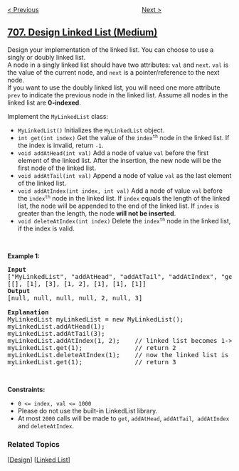 <!--|This file generated by command(leetcode description); DO NOT EDIT.    |-->
<!--+----------------------------------------------------------------------+-->
<!--|@author    openset <openset.wang@gmail.com>                           |-->
<!--|@link      https://github.com/openset                                 |-->
<!--|@home      https://github.com/openset/leetcode                        |-->
<!--+----------------------------------------------------------------------+-->

[< Previous](../design-hashmap "Design HashMap")
　　　　　　　　　　　　　　　　
[Next >](../insert-into-a-sorted-circular-linked-list "Insert into a Sorted Circular Linked List")

## [707. Design Linked List (Medium)](https://leetcode.com/problems/design-linked-list "设计链表")

<p>Design your&nbsp;implementation of the linked list. You can choose to use a singly or doubly linked list.<br />
A node in a singly&nbsp;linked list should have two attributes: <code>val</code>&nbsp;and <code>next</code>. <code>val</code> is the value of the current node, and <code>next</code>&nbsp;is&nbsp;a&nbsp;pointer/reference to the next node.<br />
If you want to use the doubly linked list,&nbsp;you will need&nbsp;one more attribute <code>prev</code> to indicate the previous node in the linked list. Assume all nodes in the linked list are <strong>0-indexed</strong>.</p>

<p>Implement the <code>MyLinkedList</code>&nbsp;class:</p>

<ul>
	<li><code>MyLinkedList()</code>&nbsp;Initializes&nbsp;the&nbsp;<code>MyLinkedList</code> object.</li>
	<li><code>int get(int index)</code>&nbsp;Get the value of&nbsp;the <code>index<sup>th</sup></code>&nbsp;node in the linked list. If the index is invalid, return <code>-1</code>.</li>
	<li><code>void addAtHead(int val)</code>&nbsp;Add a node of value <code>val</code>&nbsp;before the first element of the linked list. After the insertion, the new node will be the first node of the linked list.</li>
	<li><code>void addAtTail(int val)</code>&nbsp;Append a node of value <code>val</code>&nbsp;as the last element of the linked list.</li>
	<li><code>void addAtIndex(int index, int val)</code>&nbsp;Add a node of value <code>val</code>&nbsp;before the <code>index<sup>th</sup></code>&nbsp;node in the linked list.&nbsp;If <code>index</code>&nbsp;equals the length of the linked list, the node will be appended to the end of the linked list. If <code>index</code> is greater than the length, the node <strong>will not be inserted</strong>.</li>
	<li><code>void deleteAtIndex(int index)</code>&nbsp;Delete&nbsp;the <code>index<sup>th</sup></code>&nbsp;node in the linked list, if the index is valid.</li>
</ul>

<p>&nbsp;</p>
<p><strong>Example 1:</strong></p>

<pre>
<strong>Input</strong>
[&quot;MyLinkedList&quot;, &quot;addAtHead&quot;, &quot;addAtTail&quot;, &quot;addAtIndex&quot;, &quot;get&quot;, &quot;deleteAtIndex&quot;, &quot;get&quot;]
[[], [1], [3], [1, 2], [1], [1], [1]]
<strong>Output</strong>
[null, null, null, null, 2, null, 3]

<strong>Explanation</strong>
MyLinkedList myLinkedList = new MyLinkedList();
myLinkedList.addAtHead(1);
myLinkedList.addAtTail(3);
myLinkedList.addAtIndex(1, 2);    // linked list becomes 1-&gt;2-&gt;3
myLinkedList.get(1);              // return 2
myLinkedList.deleteAtIndex(1);    // now the linked list is 1-&gt;3
myLinkedList.get(1);              // return 3
</pre>

<p>&nbsp;</p>
<p><strong>Constraints:</strong></p>

<ul>
	<li><code>0 &lt;= index, val &lt;= 1000</code></li>
	<li>Please do not use the built-in LinkedList library.</li>
	<li>At most <code>2000</code>&nbsp;calls will be made to&nbsp;<code>get</code>,&nbsp;<code>addAtHead</code>,&nbsp;<code>addAtTail</code>,&nbsp; <code>addAtIndex</code> and&nbsp;<code>deleteAtIndex</code>.</li>
</ul>

### Related Topics
  [[Design](../../tag/design/README.md)]
  [[Linked List](../../tag/linked-list/README.md)]
